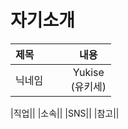 # **자기소개**


|제목&nbsp;&nbsp;&nbsp;&nbsp;&nbsp;&nbsp;&nbsp;&nbsp;&nbsp;&nbsp;|내용|
| --- |:--------------------:|
|닉네임|Yukise<br />(유키세)|

|직업||
|소속||
|SNS||
|참고||